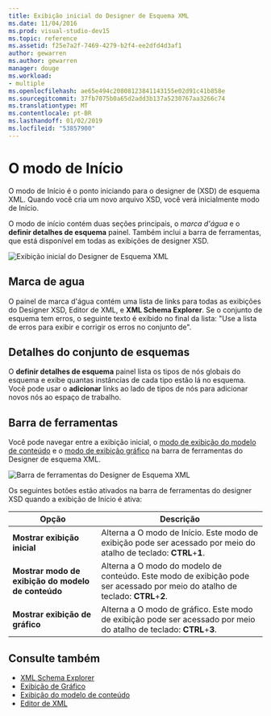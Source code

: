 ```yaml
---
title: Exibição inicial do Designer de Esquema XML
ms.date: 11/04/2016
ms.prod: visual-studio-dev15
ms.topic: reference
ms.assetid: f25e7a2f-7469-4279-b2f4-ee2dfd4d3af1
author: gewarren
ms.author: gewarren
manager: douge
ms.workload:
- multiple
ms.openlocfilehash: ae65e494c20808123841143155e02d91c41b858e
ms.sourcegitcommit: 37fb7075b0a65d2add3b137a5230767aa3266c74
ms.translationtype: MT
ms.contentlocale: pt-BR
ms.lasthandoff: 01/02/2019
ms.locfileid: "53857900"
---
```

# <a name="start-view"></a>O modo de Início

O modo de Início é o ponto iniciando para o designer de (XSD) de esquema XML. Quando você cria um novo arquivo XSD, você verá inicialmente modo de Início.

O modo de início contém duas seções principais, o *marca d'água* e o **definir detalhes de esquema** painel. Também inclui a barra de ferramentas, que está disponível em todas as exibições de designer XSD.

![Exibição inicial do Designer de Esquema XML](../xml-tools/media/xsddesigner_startview.gif)

## <a name="watermark"></a>Marca de agua

O painel de marca d'água contém uma lista de links para todas as exibições do Designer XSD, Editor de XML, e **XML Schema Explorer**. Se o conjunto de esquema tem erros, o seguinte texto é exibido no final da lista: "Use a lista de erros para exibir e corrigir os erros no conjunto de".

## <a name="schema-set-details"></a>Detalhes do conjunto de esquemas

O **definir detalhes de esquema** painel lista os tipos de nós globais do esquema e exibe quantas instâncias de cada tipo estão lá no esquema. Você pode usar o **adicionar** links ao lado de tipos de nós para adicionar novos nós ao espaço de trabalho.

## <a name="toolbar"></a>Barra de ferramentas

Você pode navegar entre a exibição inicial, o [modo de exibição do modelo de conteúdo](../xml-tools/content-model-view.md) e o [modo de exibição gráfico](../xml-tools/graph-view.md) na barra de ferramentas do Designer de esquema XML.

![Barra de ferramentas do Designer de Esquema XML](../xml-tools/media/xsdstartviewtoolbar.gif)

Os seguintes botões estão ativados na barra de ferramentas do designer XSD quando a exibição de Início é ativa:

|Opção|Descrição|
|-|-----------------|
|**Mostrar exibição inicial**|Alterna a O modo de Início. Este modo de exibição pode ser acessado por meio do atalho de teclado: **CTRL**+**1**.|
|**Mostrar modo de exibição do modelo de conteúdo**|Alterna a O modo do modelo de conteúdo. Este modo de exibição pode ser acessado por meio do atalho de teclado: **CTRL**+**2**.|
|**Mostrar exibição de gráfico**|Alterna a O modo de gráfico. Este modo de exibição pode ser acessado por meio do atalho de teclado: **CTRL**+**3**.|

## <a name="see-also"></a>Consulte também

- [XML Schema Explorer](../xml-tools/xml-schema-explorer.md)
- [Exibição de Gráfico](../xml-tools/graph-view.md)
- [Exibição do modelo de conteúdo](../xml-tools/content-model-view.md)
- [Editor de XML](../xml-tools/xml-editor.md)
